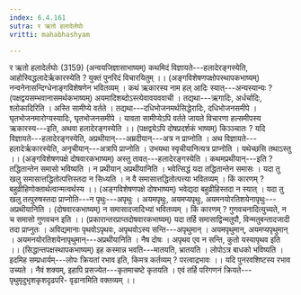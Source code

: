 ```yaml
---
index: 6.4.161
sutra: र ऋतो हलादेर्लघोः
vritti: mahabhashyam

---
```

 र ऋतो हलादेर्लघोः (3159) (अन्वयजिज्ञासाभाष्यम्) कथमिदं विज्ञायते---हलादेरङ्गस्येति, आहोस्विद्धलादेर्ऋकारस्येति ? युक्तं पुनरिदं विचारयितुम् ।। (अङ्गविशेषणपक्षोपस्थापकभाष्यम्) नन्वनेनासन्दिग्धेनाङ्गविशेषणेन भवितव्यम् । कथं ऋकारस्य नाम हल् आदिः स्यात्---अन्यस्यान्यः ? (पक्षद्वयसम्भवानासमर्थकभाष्यम्) अयमादिशब्दोऽस्त्येवावयववाची । तद्यथा---ऋगादिः, अर्धर्चादिः, श्लोकादिरिति । अस्ति सामीप्ये वर्तते । तद्यथा---दधिभोजनमर्थसिद्धेरादिः, दधिभोजनसमीपे । घृतभोजनमारोग्यस्यादिः, घृतभोजनसमीपे । यावता सामीप्येऽपि वर्तते जायते विचारणा हल्समीपस्य ऋकारस्य---इति, अथवा हलादेरङ्गस्येति ।। (पक्षद्वयेऽपि दोषप्रदर्शकं भाष्यम्) किञ्ञ्चातः ? यदि विज्ञायते---हलादेरङ्गस्येति, अप्रथीयान्---अम्रदीयान्---अत्र न प्राप्नोति । अथ विज्ञायते---हलादेर्ऋकारस्येति, अनृचीयान्---अत्रापि प्राप्नोति । उभयथा स्वृचीयानित्यत्र प्राप्नोति । यथेच्छसि तथाऽस्तु ।। (अङ्गविशेषणपक्षे दोषवारकभाष्यम्) अस्तु तावत्---हलादेरङ्गस्येति । कथमप्रथीयान्---इति ? तद्धितान्तेन समासो भविष्यति । न प्रथीयान् अप्रथीयानिति । भवेत्सिद्धं यदा तद्धितान्तेन समासः । यदा तु खलु समासात्तद्धितोत्पत्तिस्तदा न सिध्यति । न वै समासात्तद्धितोत्पत्त्या भवितव्यम् । किं कारणम् ? बहुव्रीहिणोक्तार्थत्वान्मत्वर्थस्य ।। (अङ्गविशेषणपक्षे दोषभाष्यम्) भवेद्यदा बहुव्रीहिस्तदा न स्यात् । यदा तु खलु तत्पुरुषस्तदा प्राप्नोति---न पृथुः---अपृथुः । अयमपृथुः, अयमप्यपृथुः, अयमनयोरतिशयेनापृथुः---अप्रथीयानिति । (दोषवारकभाष्यम्) न समासादजादिभ्यां भवितव्यम् । किं कारणम् ? गुणवचनादित्युच्यते, न च समासो गुणवचन इति ।। (प्रकारान्तरप्राप्तदोषवारकभाष्यम्) यदा तर्हि समासाद्विन्मतुपौ, विन्मतुबन्तादजादी तदा प्राप्नुतः । अविद्यमानाः पृथवोऽपृथवः, अपृथवोऽस्य सन्ति---अपृथुमान् । अयमपृथुमान्, अयमप्यपृथुमान् । अयमनयोरतिशयेनापृथुमान्---अप्रथीयानिति । नैष दोषः । अपृथव एव न सन्ति, कुतो यस्यापृथव इति ।। (सिद्धान्तपक्षस्थापकभाष्यम्) इह कस्मान्न भवति---मातयति, भ्रातयति । लोपोऽत्र बाधको भविष्यति । इदमिह सम्प्रधार्यम्---लोपः क्रियतां रभाव इति, किमत्र कर्तव्यम् ? परत्वाद्रभावः ।। यदि पुनरवशिष्टस्य रभाव उच्यते । नैवं शक्यम्, इहापि प्रसज्येत---कृतमाचष्टे कृतयति । एवं तर्हि परिगणनं क्रियते--- पृथुमृदुभृशकृशदृढपरि- वृढानामिति वक्तव्यम् ।। 